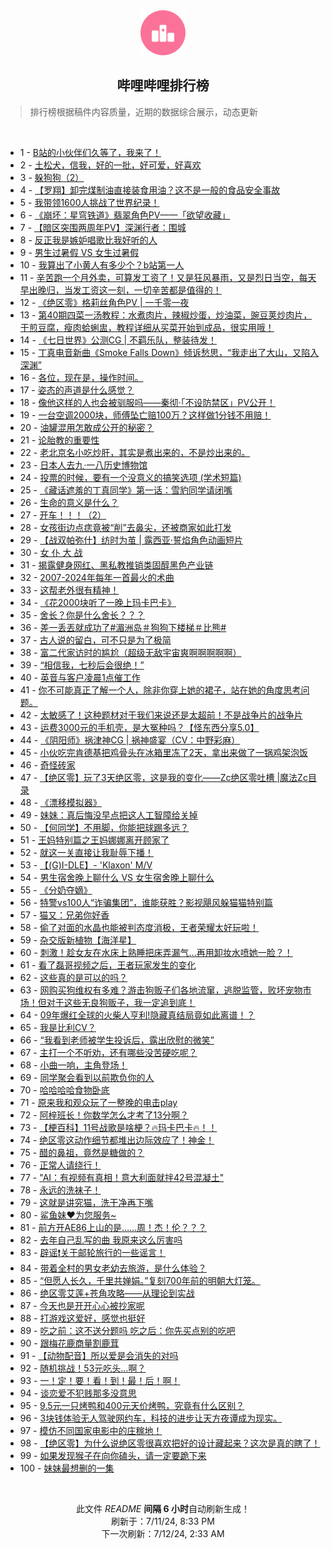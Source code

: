 <div align="center">
    <img src="./assets/icon_rank.png" alt="logo" />
    <h2>哔哩哔哩排行榜</h>
</div>

> 排行榜根据稿件内容质量，近期的数据综合展示，动态更新

<br />

<ul><li><span>1 - <a href=https://www.bilibili.com/BV1vw4m1a7Vk>B站的小伙伴们久等了，我来了！</a></span></li><li><span>2 - <a href=https://www.bilibili.com/BV15S421R7ca>土松犬，信我，好的一批，好可爱，好喜欢</a></span></li><li><span>3 - <a href=https://www.bilibili.com/BV1pz421q7d8>躲狗狗（2）</a></span></li><li><span>4 - <a href=https://www.bilibili.com/BV1cE421P7CJ>【罗翔】卸完煤制油直接装食用油？这不是一般的食品安全事故</a></span></li><li><span>5 - <a href=https://www.bilibili.com/BV1JW421d7yU>我带领1600人挑战了世界纪录！</a></span></li><li><span>6 - <a href=https://www.bilibili.com/BV19i421Y7q1>《崩坏：星穹铁道》翡翠角色PV——「欲望收藏」</a></span></li><li><span>7 - <a href=https://www.bilibili.com/BV1Wy411i7Zk>【暗区突围两周年PV】深渊行者：围城</a></span></li><li><span>8 - <a href=https://www.bilibili.com/BV1u1421k7AR>反正我是嫉妒唱歌比我好听的人</a></span></li><li><span>9 - <a href=https://www.bilibili.com/BV1wH4y1A7u6>男生过暑假 VS 女生过暑假</a></span></li><li><span>10 - <a href=https://www.bilibili.com/BV1s4421U7jt>我算出了小黄人有多少个？b站第一人</a></span></li><li><span>11 - <a href=https://www.bilibili.com/BV1Bf421z7GG>辛苦跑一个月外卖，可算发工资了！又是狂风暴雨，又是烈日当空，每天早出晚归，当发工资这一刻，一切辛苦都是值得的！</a></span></li><li><span>12 - <a href=https://www.bilibili.com/BV1wZ421u7WJ>《绝区零》格莉丝角色PV | 一千零一夜</a></span></li><li><span>13 - <a href=https://www.bilibili.com/BV12Z421K7iT>第40期四菜一汤教程：水煮肉片，辣椒炒蛋，炒油菜，豌豆荚炒肉片，干煎豆腐，瘦肉蛤蜊盅，教程详细从买菜开始到成品，很实用哦！</a></span></li><li><span>14 - <a href=https://www.bilibili.com/BV1aE421A7ce>《七日世界》公测CG | 不羁乐队，整装待发！</a></span></li><li><span>15 - <a href=https://www.bilibili.com/BV1ow4m1a7yL>丁真电音新曲《Smoke Falls Down》倾诉愁思，“我走出了大山，又陷入深渊”</a></span></li><li><span>16 - <a href=https://www.bilibili.com/BV1wi421Y7rW>各位，现在是，操作时间。</a></span></li><li><span>17 - <a href=https://www.bilibili.com/BV1Jx4y1x73U>姿态的声道是什么感觉？</a></span></li><li><span>18 - <a href=https://www.bilibili.com/BV18E421P7rh>像他这样的人也会被驯服吗——秦彻·「不设防禁区」PV公开！</a></span></li><li><span>19 - <a href=https://www.bilibili.com/BV18M4m127FG>一台空调2000块，师傅坠亡赔100万？这样做1分钱不用赔！</a></span></li><li><span>20 - <a href=https://www.bilibili.com/BV1hS421R7Pr>油罐混用怎敢成公开的秘密？</a></span></li><li><span>21 - <a href=https://www.bilibili.com/BV14b421E7gK>论胎教的重要性</a></span></li><li><span>22 - <a href=https://www.bilibili.com/BV1am421G7BZ>老北京名小吃炒肝，其实是煮出来的，不是炒出来的。</a></span></li><li><span>23 - <a href=https://www.bilibili.com/BV1z4421U7x2>日本人去九·一八历史博物馆</a></span></li><li><span>24 - <a href=https://www.bilibili.com/BV18x4y1x7tg>投票的时候，要有一个没意义的搞笑选项 (学术短篇)</a></span></li><li><span>25 - <a href=https://www.bilibili.com/BV1zz421z7CP>《藏话遮羞的丁真同学》第一话：雪豹同学请闭嘴</a></span></li><li><span>26 - <a href=https://www.bilibili.com/BV1FS411w7mb>生命的意义是什么？</a></span></li><li><span>27 - <a href=https://www.bilibili.com/BV1ib421E7Qv>开车！！！（2）</a></span></li><li><span>28 - <a href=https://www.bilibili.com/BV1hm421g7qc>女孩街边点痣竟被“削”去鼻尖，还被商家如此打发</a></span></li><li><span>29 - <a href=https://www.bilibili.com/BV1FZ421u7Z2>【战双帕弥什】纺时为茧 | 露西亚·誓焰角色动画短片</a></span></li><li><span>30 - <a href=https://www.bilibili.com/BV11r421T7Zf>女 仆 大 战</a></span></li><li><span>31 - <a href=https://www.bilibili.com/BV1xw4m1a7JX>揭露健身网红、黑私教推销类固醇黑色产业链</a></span></li><li><span>32 - <a href=https://www.bilibili.com/BV1gw4m1Y7Ss>2007-2024年每年一首最火的术曲</a></span></li><li><span>33 - <a href=https://www.bilibili.com/BV1mH4y1w7ss>这帮老外很有精神！</a></span></li><li><span>34 - <a href=https://www.bilibili.com/BV1Cx4y1t7ob>《花2000块听了一晚上玛卡巴卡》</a></span></li><li><span>35 - <a href=https://www.bilibili.com/BV141421k7zE>舍长？你是什么舍长？？？</a></span></li><li><span>36 - <a href=https://www.bilibili.com/BV1PS411w7VA>差一丢丟就成功了#湄洲岛＃狗狗下楼梯＃比熊#</a></span></li><li><span>37 - <a href=https://www.bilibili.com/BV1F6421f7MN>古人说的留白，可不只是为了极简</a></span></li><li><span>38 - <a href=https://www.bilibili.com/BV1if421z7ft>富二代家访时的尴尬（超级无敌宇宙爽啊啊啊啊啊）</a></span></li><li><span>39 - <a href=https://www.bilibili.com/BV1FS421R7Km>“相信我，七秒后会很绝！”</a></span></li><li><span>40 - <a href=https://www.bilibili.com/BV1DE421c7Qz>英音与客户凌晨1点催工作</a></span></li><li><span>41 - <a href=https://www.bilibili.com/BV1am421G7TT>你不可能真正了解一个人，除非你穿上她的裙子，站在她的角度思考问题。</a></span></li><li><span>42 - <a href=https://www.bilibili.com/BV14y411i7hs>太敏感了！这种题材对于我们来说还是太超前！不是战争片的战争片</a></span></li><li><span>43 - <a href=https://www.bilibili.com/BV1j4421U7Uc>运费3000元的手机壳，是大冤种吗？【怪东西分享5.0】</a></span></li><li><span>44 - <a href=https://www.bilibili.com/BV1Em421g7kA>《阴阳师》祸津神CG | 祸神盛宴（CV：中野彩麻）</a></span></li><li><span>45 - <a href=https://www.bilibili.com/BV1Nr421M7GE>小伙吃完肯德基把鸡骨头在冰箱里冻了2天，拿出来做了一锅鸡架泡饭</a></span></li><li><span>46 - <a href=https://www.bilibili.com/BV1zm421g7xv>奇怪砖家</a></span></li><li><span>47 - <a href=https://www.bilibili.com/BV1d1421b7Rq>【绝区零】玩了3天绝区零，这是我的变化——Zc绝区零吐槽 |魔法Zc目录</a></span></li><li><span>48 - <a href=https://www.bilibili.com/BV1pm421g7qe>《漂移模拟器》</a></span></li><li><span>49 - <a href=https://www.bilibili.com/BV1Hy411B7m9>妹妹：真后悔没早点把这人工智障给关掉</a></span></li><li><span>50 - <a href=https://www.bilibili.com/BV1oH4y1F7P9>【何同学】不用脚，你能把球踢多远？</a></span></li><li><span>51 - <a href=https://www.bilibili.com/BV19m421G7Zw>王妈特别篇之王妈娜娜离开顾家了</a></span></li><li><span>52 - <a href=https://www.bilibili.com/BV1xZ421T7bt>就这一关直接让我耻辱下播！</a></span></li><li><span>53 - <a href=https://www.bilibili.com/BV1zx4y1x74t>【(G)I-DLE】- 'Klaxon' M/V</a></span></li><li><span>54 - <a href=https://www.bilibili.com/BV17Z421T7e6>男生宿舍晚上聊什么 VS 女生宿舍晚上聊什么</a></span></li><li><span>55 - <a href=https://www.bilibili.com/BV14T421Y75k>《分奶夺嫡》</a></span></li><li><span>56 - <a href=https://www.bilibili.com/BV18f421z7U4>特警vs100人“诈骗集团”，谁能获胜？影视飓风躲猫猫特别篇</a></span></li><li><span>57 - <a href=https://www.bilibili.com/BV1Ry411v7mh>猫又：兄弟你好香</a></span></li><li><span>58 - <a href=https://www.bilibili.com/BV1WT421k79d>偷了对面的水晶也能被判态度消极，王者荣耀太好玩啦！</a></span></li><li><span>59 - <a href=https://www.bilibili.com/BV1GE421P78T>杂交版新植物【海洋星】</a></span></li><li><span>60 - <a href=https://www.bilibili.com/BV1NZ421T73t>刺激！趁女友在水床上熟睡把床弄漏气…再用卸妆水喷她一脸？！</a></span></li><li><span>61 - <a href=https://www.bilibili.com/BV1sf421z7dw>看了磊哥视频之后，王者玩家发生的变化</a></span></li><li><span>62 - <a href=https://www.bilibili.com/BV1Lf421z7xp>这些真的是可以的吗？</a></span></li><li><span>63 - <a href=https://www.bilibili.com/BV1qH4y1w7rJ>网购买狗维权有多难？游击狗贩子们各地流窜，逃脱监管，败坏宠物市场！但对于这些无良狗贩子，我一定追到底！</a></span></li><li><span>64 - <a href=https://www.bilibili.com/BV1s1421b7oR>09年爆红全球的火柴人亨利!隐藏真结局竟如此离谱！？</a></span></li><li><span>65 - <a href=https://www.bilibili.com/BV19S411c7tC>我是比利CV？</a></span></li><li><span>66 - <a href=https://www.bilibili.com/BV1zf421q7A2>“我看到老师被学生投诉后，露出欣慰的微笑”</a></span></li><li><span>67 - <a href=https://www.bilibili.com/BV1L4421U7d7>主打一个不听劝，还有哪些没苦硬吃呢？</a></span></li><li><span>68 - <a href=https://www.bilibili.com/BV1R1421b7kC>小曲一响，主角登场！</a></span></li><li><span>69 - <a href=https://www.bilibili.com/BV1CZ421K7Qs>同学聚会看到以前欺负你的人</a></span></li><li><span>70 - <a href=https://www.bilibili.com/BV1J1421b7oc>哈哈哈哈食物卧底</a></span></li><li><span>71 - <a href=https://www.bilibili.com/BV12x4y1t7F4>原来我和观众玩了一整晚的电击play</a></span></li><li><span>72 - <a href=https://www.bilibili.com/BV14T421k7Gb>阿梓班长！你数学怎么才考了13分啊？</a></span></li><li><span>73 - <a href=https://www.bilibili.com/BV1Dm421G7qM>【梗百科】11号战歌是啥梗？🔥玛卡巴卡🔥！！</a></span></li><li><span>74 - <a href=https://www.bilibili.com/BV1vm421g7oV>绝区零这动作细节都堆出边际效应了！神金！</a></span></li><li><span>75 - <a href=https://www.bilibili.com/BV1Nw4m1Y7Ph>醋的鼻祖，竟然是糖做的？</a></span></li><li><span>76 - <a href=https://www.bilibili.com/BV1zZ421T7Dm>正常人请绕行！</a></span></li><li><span>77 - <a href=https://www.bilibili.com/BV1cM4m1m7pR>"AI：有视频有真相！意大利面就拌42号混凝土"</a></span></li><li><span>78 - <a href=https://www.bilibili.com/BV1XZ421K7Qc>永远的洗袜子！</a></span></li><li><span>79 - <a href=https://www.bilibili.com/BV1kb421n7g1>这就是讲究猫，洗干净再下嘴</a></span></li><li><span>80 - <a href=https://www.bilibili.com/BV1u1421k72N>鲨鱼妹❤️为您服务~</a></span></li><li><span>81 - <a href=https://www.bilibili.com/BV1zz421z79a>前方开AE86上山的是……周！杰！伦？？？</a></span></li><li><span>82 - <a href=https://www.bilibili.com/BV1zZ421T7uP>去年自己乱写的曲 我原来这么厉害吗</a></span></li><li><span>83 - <a href=https://www.bilibili.com/BV1AsaieLEuZ>辟谣❗关于邮轮旅行的一些谣言！</a></span></li><li><span>84 - <a href=https://www.bilibili.com/BV1vb421E7y7>带着全村的男女老幼去旅游，是什么体验？</a></span></li><li><span>85 - <a href=https://www.bilibili.com/BV1bm421G7A9>“但愿人长久，千里共婵娟。”复刻700年前的明朝大灯笼。</a></span></li><li><span>86 - <a href=https://www.bilibili.com/BV1TW421d7kQ>绝区零艾莲+苍角攻略——从理论到实战</a></span></li><li><span>87 - <a href=https://www.bilibili.com/BV1VS421R7Lu>今天也是开开心心被抄家呢</a></span></li><li><span>88 - <a href=https://www.bilibili.com/BV1Yw4m1Y7H2>打游戏这爱好，感觉也挺好</a></span></li><li><span>89 - <a href=https://www.bilibili.com/BV1WJ4m1M7AR>吃之前：这不送分题吗 吃之后：你先买点别的吃吧</a></span></li><li><span>90 - <a href=https://www.bilibili.com/BV1YE421A712>跟梅花鹿商量割鹿茸</a></span></li><li><span>91 - <a href=https://www.bilibili.com/BV1cW421d7CF>【动物配音】所以爱是会消失的对吗</a></span></li><li><span>92 - <a href=https://www.bilibili.com/BV1sE421P7fW>随机挑战！53元吃头…啊？</a></span></li><li><span>93 - <a href=https://www.bilibili.com/BV1Ex4y1x7eq>一！定！要！看！到！最！后！啊！</a></span></li><li><span>94 - <a href=https://www.bilibili.com/BV1Kr421M7wb>谈恋爱不犯贱那多没意思</a></span></li><li><span>95 - <a href=https://www.bilibili.com/BV1Xy411v7JT>9.5元一只烤鸭和400元天价烤鸭，究竟有什么区别？</a></span></li><li><span>96 - <a href=https://www.bilibili.com/BV1X6421Z7Jp>3块钱体验无人驾驶网约车，科技的进步让天方夜谭成为现实。</a></span></li><li><span>97 - <a href=https://www.bilibili.com/BV1ym421G7Yb>模仿不同国家电影中的庄稼地！</a></span></li><li><span>98 - <a href=https://www.bilibili.com/BV1tS421R7qp>【绝区零】为什么说绝区零很喜欢把好的设计藏起来？这次是真的瞎了！</a></span></li><li><span>99 - <a href=https://www.bilibili.com/BV19S42197Wa>如果发现猴子在向你磕头，请一定要跪下来</a></span></li><li><span>100 - <a href=https://www.bilibili.com/BV1XE421c7ji>妹妹最想删的一集</a></span></li></ul>

<br />

<p align=center>此文件 <i>README</i> <b>间隔 6 小时</b>自动刷新生成！<br>刷新于：7/11/24, 8:33 PM<br>下一次刷新：7/12/24, 2:33 AM</p>